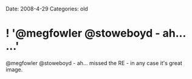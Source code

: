 Date: 2008-4-29
Categories: old

# ! '@megfowler @stoweboyd - ah... ...'

@megfowler @stoweboyd - ah... missed the RE - in any case it's great image.
